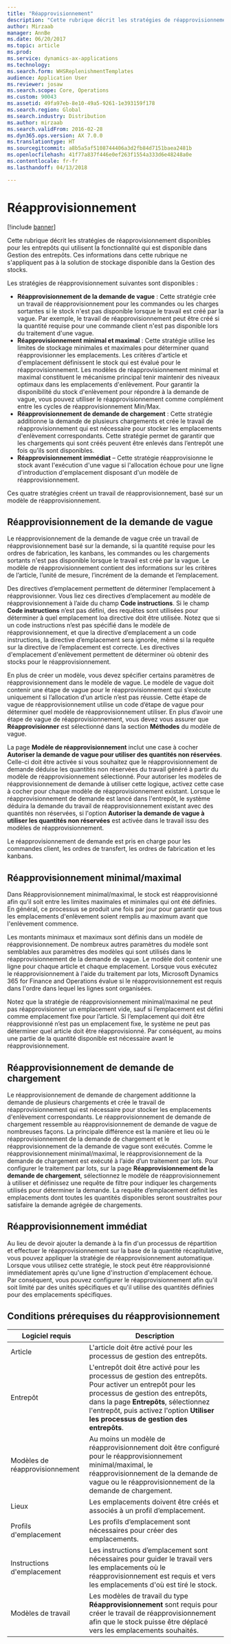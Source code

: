 ```yaml
---
title: "Réapprovisionnement"
description: "Cette rubrique décrit les stratégies de réapprovisionnement disponibles pour les entrepôts qui utilisent la fonctionnalité qui est disponible dans Gestion des entrepôts."
author: Mirzaab
manager: AnnBe
ms.date: 06/20/2017
ms.topic: article
ms.prod: 
ms.service: dynamics-ax-applications
ms.technology: 
ms.search.form: WHSReplenishmentTemplates
audience: Application User
ms.reviewer: josaw
ms.search.scope: Core, Operations
ms.custom: 90043
ms.assetid: 49fa97eb-8e10-49a5-9261-1e393159f178
ms.search.region: Global
ms.search.industry: Distribution
ms.author: mirzaab
ms.search.validFrom: 2016-02-28
ms.dyn365.ops.version: AX 7.0.0
ms.translationtype: HT
ms.sourcegitcommit: a8b5a5af5108744406a3d2fb84d7151baea2481b
ms.openlocfilehash: 41f77a837f446e0ef263f1554a333d6e48248a0e
ms.contentlocale: fr-fr
ms.lasthandoff: 04/13/2018

---
```


# <a name="replenishment"></a>Réapprovisionnement

[!include [banner](../includes/banner.md)]

Cette rubrique décrit les stratégies de réapprovisionnement disponibles pour les entrepôts qui utilisent la fonctionnalité qui est disponible dans Gestion des entrepôts. Ces informations dans cette rubrique ne s'appliquent pas à la solution de stockage disponible dans la Gestion des stocks.

Les stratégies de réapprovisionnement suivantes sont disponibles :

- **Réapprovisionnement de la demande de vague** : Cette stratégie crée un travail de réapprovisionnement pour les commandes ou les charges sortantes si le stock n'est pas disponible lorsque le travail est créé par la vague. Par exemple, le travail de réapprovisionnement peut être créé si la quantité requise pour une commande client n'est pas disponible lors du traitement d'une vague.
- **Réapprovisionnement minimal et maximal** : Cette stratégie utilise les limites de stockage minimales et maximales pour déterminer quand réapprovisionner les emplacements. Les critères d'article et d'emplacement définissent le stock qui est évalué pour le réapprovisionnement. Les modèles de réapprovisionnement minimal et maximal constituent le mécanisme principal tenir maintenir des niveaux optimaux dans les emplacements d'enlèvement. Pour garantir la disponibilité du stock d'enlèvement pour répondre à la demande de vague, vous pouvez utiliser le réapprovisionnement comme complément entre les cycles de réapprovisionnement Min/Max.
- **Réapprovisionnement de demande de chargement** : Cette stratégie additionne la demande de plusieurs chargements et crée le travail de réapprovisionnement qui est nécessaire pour stocker les emplacements d'enlèvement correspondants. Cette stratégie permet de garantir que les chargements qui sont créés peuvent être enlevés dans l’entrepôt une fois qu’ils sont disponibles.
- **Réapprovisionnement immédiat** – Cette stratégie réapprovisionne le stock avant l'exécution d'une vague si l'allocation échoue pour une ligne d'introduction d'emplacement disposant d'un modèle de réapprovisionnement. 

Ces quatre stratégies créent un travail de réapprovisionnement, basé sur un modèle de réapprovisionnement.

## <a name="wave-demand-replenishment"></a>Réapprovisionnement de la demande de vague
Le réapprovisionnement de la demande de vague crée un travail de réapprovisionnement basé sur la demande, si la quantité requise pour les ordres de fabrication, les kanbans, les commandes ou les chargements sortants n'est pas disponible lorsque le travail est créé par la vague. Le modèle de réapprovisionnement contient des informations sur les critères de l’article, l’unité de mesure, l’incrément de la demande et l’emplacement. 

Des directives d’emplacement permettent de déterminer l’emplacement à réapprovisionner. Vous liez ces directives d’emplacement au modèle de réapprovisionnement à l’aide du champ **Code instructions**. Si le champ **Code instructions** n’est pas défini, des requêtes sont utilisées pour déterminer à quel emplacement loa directive doit être utilisée. Notez que si un code instructions n’est pas spécifié dans le modèle de réapprovisionnement, et que la directive d’emplacement a un code instructions, la directive d’emplacement sera ignorée, même si la requête sur la directive de l’emplacement est correcte. Les directives d'emplacement d'enlèvement permettent de déterminer où obtenir des stocks pour le réapprovisionnement. 

En plus de créer un modèle, vous devez spécifier certains paramètres de réapprovisionnement dans le modèle de vague. Le modèle de vague doit contenir une étape de vague pour le réapprovisionnement qui s’exécute uniquement si l’allocation d’un article n’est pas réussie. Cette étape de vague de réapprovisionnement utilise un code d’étape de vague pour déterminer quel modèle de réapprovisionnement utiliser. En plus d’avoir une étape de vague de réapprovisionnement, vous devez vous assurer que **Réapprovisionner** est sélectionné dans la section **Méthodes** du modèle de vague. 

La page **Modèle de réapprovisionnement** inclut une case à cocher **Autoriser la demande de vague pour utiliser des quantités non réservées**. Celle-ci doit être activée si vous souhaitez que le réapprovisionnement de demande déduise les quantités non réservées du travail généré à partir du modèle de réapprovisionnement sélectionné. Pour autoriser les modèles de réapprovisionnement de demande à utiliser cette logique, activez cette case à cocher pour chaque modèle de réapprovisionnement existant. Lorsque le réapprovisionnement de demande est lancé dans l'entrepôt, le système déduira la demande du travail de réapprovisionnement existant avec des quantités non réservées, si l'option **Autoriser la demande de vague à utiliser les quantités non réservées** est activée dans le travail issu des modèles de réapprovisionnement.

Le réapprovisionnement de demande est pris en charge pour les commandes client, les ordres de transfert, les ordres de fabrication et les kanbans. 

## <a name="minmax-replenishment"></a>Réapprovisionnement minimal/maximal
Dans Réapprovisionnement minimal/maximal, le stock est réapprovisionné afin qu’il soit entre les limites maximales et minimales qui ont été définies. En général, ce processus se produit une fois par jour pour garantir que tous les emplacements d'enlèvement soient remplis au maximum avant que l'enlèvement commence. 

Les montants minimaux et maximaux sont définis dans un modèle de réapprovisionnement. De nombreux autres paramètres du modèle sont semblables aux paramètres des modèles qui sont utilisés dans le réapprovisionnement de la demande de vague. Le modèle doit contenir une ligne pour chaque article et chaque emplacement. Lorsque vous exécutez le réapprovisionnement à l'aide du traitement par lots, Microsoft Dynamics 365 for Finance and Operations évalue si le réapprovisionnement est requis dans l'ordre dans lequel les lignes sont organisées. 

Notez que la stratégie de réapprovisionnement minimal/maximal ne peut pas réapprovisionner un emplacement vide, sauf si l’emplacement est défini comme emplacement fixe pour l’article. Si l’emplacement qui doit être réapprovisionné n’est pas un emplacement fixe, le système ne peut pas déterminer quel article doit être réapprovisionné. Par conséquent, au moins une partie de la quantité disponible est nécessaire avant le réapprovisionnement.

## <a name="load-demand-replenishment"></a>Réapprovisionnement de demande de chargement
Le réapprovisionnement de demande de chargement additionne la demande de plusieurs chargements et crée le travail de réapprovisionnement qui est nécessaire pour stocker les emplacements d'enlèvement correspondants. Le réapprovisionnement de demande de chargement ressemble au réapprovisionnement de demande de vague de nombreuses façons. La principale différence est la manière et lieu où le réapprovisionnement de la demande de chargement et le réapprovisionnement de la demande de vague sont exécutés. Comme le réapprovisionnement minimal/maximal, le réapprovisionnement de la demande de chargement est exécuté à l’aide d’un traitement par lots. Pour configurer le traitement par lots, sur la page **Réapprovisionnement de la demande de chargement**, sélectionnez le modèle de réapprovisionnement à utiliser et définissez une requête de filtre pour indiquer les chargements utilisés pour déterminer la demande. La requête d’emplacement définit les emplacements dont toutes les quantités disponibles seront soustraites pour satisfaire la demande agrégée de chargements.

## <a name="immediate-replenishment"></a>Réapprovisionnement immédiat
Au lieu de devoir ajouter la demande à la fin d'un processus de répartition et effectuer le réapprovisionnement sur la base de la quantité récapitulative, vous pouvez appliquer la stratégie de réapprovisionnement automatique. Lorsque vous utilisez cette stratégie, le stock peut être réapprovisionné immédiatement après qu'une ligne d'instruction d'emplacement échoue. Par conséquent, vous pouvez configurer le réapprovisionnement afin qu'il soit limité par des unités spécifiques et qu'il utilise des quantités définies pour des emplacements spécifiques.

## <a name="replenishment-prerequisites"></a>Conditions prérequises du réapprovisionnement

|      Logiciel requis       |                                                                                                                                Description                                                                                                                                 |
|-------------------------|----------------------------------------------------------------------------------------------------------------------------------------------------------------------------------------------------------------------------------------------------------------------------|
|          Article           |                                                                                                        L'article doit être activé pour les processus de gestion des entrepôts.                                                                                                        |
|        Entrepôt        | L'entrepôt doit être activé pour les processus de gestion des entrepôts. Pour activer un entrepôt pour les processus de gestion des entrepôts, dans la page <strong>Entrepôts</strong>, sélectionnez l'entrepôt, puis activez l'option <strong>Utiliser les processus de gestion des entrepôts</strong>. |
| Modèles de réapprovisionnement |                                                                   Au moins un modèle de réapprovisionnement doit être configuré pour le réapprovisionnement minimal/maximal, le réapprovisionnement de la demande de vague ou le réapprovisionnement de la demande de chargement.                                                                   |
|        Lieux        |                                                                                                       Les emplacements doivent être créés et associés à un profil d’emplacement.                                                                                                       |
|    Profils d'emplacement    |                                                                                                        Les profils d’emplacement sont nécessaires pour créer des emplacements.                                                                                                        |
|   Instructions d'emplacement   |                                                       Les instructions d’emplacement sont nécessaires pour guider le travail vers les emplacements où le réapprovisionnement est requis et vers les emplacements d'où est tiré le stock.                                                        |
|     Modèles de travail      |                                                   Les modèles de travail du type <strong>Réapprovisionnement</strong> sont requis pour créer le travail de réapprovisionnement afin que le stock puisse être déplacé vers les emplacements souhaités.                                                    |


